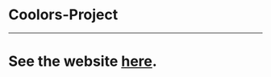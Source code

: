 # Coolors-Project

---

# See the website [here](https://tsimurkurchyshyn.github.io/Coolors-Project/).
